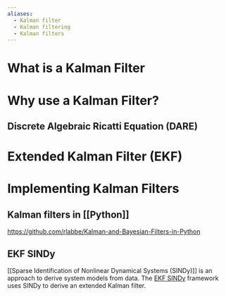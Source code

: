 ```yaml
---
aliases:
  - Kalman filter
  - Kalman filtering
  - Kalman filters
---
```



# What is a Kalman Filter

# Why use a Kalman Filter?

## Discrete Algebraic Ricatti Equation (DARE)


# Extended Kalman Filter (EKF)



# Implementing Kalman Filters
## Kalman filters in [[Python]]

https://github.com/rlabbe/Kalman-and-Bayesian-Filters-in-Python

## EKF SINDy
[[Sparse Identification of Nonlinear Dynamical Systems (SINDy)]] is an approach to derive system models from data. The [EKF SINDy](https://arxiv.org/abs/2404.07536) framework uses SINDy to derive an extended Kalman filter. 